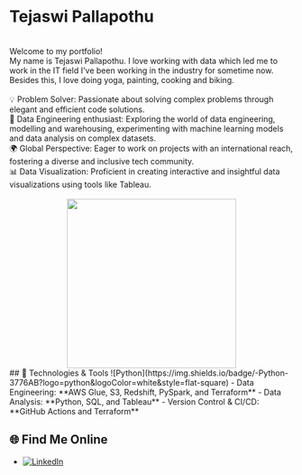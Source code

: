 # Tejaswi Pallapothu
<br/>
Welcome to my portfolio!
<br/>
My name is Tejaswi Pallapothu. I love working with data which led me to work in the IT field I've been working in the industry for sometime now. Besides this, I love doing yoga, painting, cooking and biking.
<br/>
<br/>
💡 Problem Solver: Passionate about solving complex problems through elegant and efficient code solutions.<br/>
🤖 Data Engineering enthusiast: Exploring the world of data engineering, modelling and warehousing, experimenting with machine learning models and data analysis on complex datasets.<br/>
🌍 Global Perspective: Eager to work on projects with an international reach, fostering a diverse and inclusive tech community.<br/>
📊 Data Visualization: Proficient in creating interactive and insightful data visualizations using tools like Tableau.<br/>
</br>
<div id="header" align="center">
  <img src="https://user-images.githubusercontent.com/113302094/211284885-f4291eef-88a6-48cb-a06e-28c3481a75b0.gif" width="300"/>
</div>
## 🚀 Technologies & Tools
![Python](https://img.shields.io/badge/-Python-3776AB?logo=python&logoColor=white&style=flat-square)
- Data Engineering: **AWS Glue, S3, Redshift, PySpark, and Terraform**  
- Data Analysis: **Python, SQL, and Tableau**  
- Version Control & CI/CD: **GitHub Actions and Terraform**  

## 🌐 Find Me Online
- [![LinkedIn](https://img.shields.io/badge/-LinkedIn-0077B5?logo=linkedin&logoColor=white&style=flat-square)](https://www.linkedin.com/in/tejaswi-pallapothu/)  
